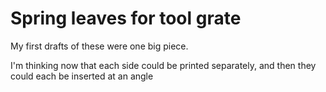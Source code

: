 # Spring leaves for tool grate

My first drafts of these were one big piece.

I'm thinking now that each side could be printed separately, and then they could each be inserted at an angle
